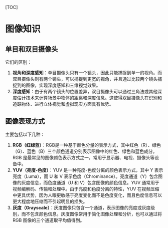 [TOC]

# 图像知识

## 单目和双目摄像头

它们的区别：

1. **视角和深度感知**：单目摄像头只有一个镜头，因此只能捕捉到单一的视角。而双目摄像头则有两个镜头，可以捕捉到更宽的视角，并且通过比较两个镜头捕捉到的图像，实现深度感知和三维视觉效果。
2. **深度感知**：由于有两个镜头的位置差异，双目摄像头可以通过三角法或其他深度估计技术来计算场景中物体的距离和深度信息。这使得双目摄像头在识别和追踪物体、进行立体视觉和虚拟现实方面具有优势。

## 图像表现方式

主要包括以下几种：

1. **RGB（红绿蓝）**：RGB是一种基于颜色分量的表示方式，其中红色（R）、绿色（G）、蓝色（B）三个颜色通道分别表示图像中的红色、绿色和蓝色成分。RGB 是最常见的图像颜色表示方式之一，常用于显示器、电视、摄像头等设备中。
2. **YUV（亮度-色度）**：YUV 是一种亮度-色度分离的颜色表示方式，其中 Y 表示亮度（Luma），而 U 和 V 表示色度（Chrominance）。亮度通道（Y）包含图像的灰度信息，而色度通道（U 和 V）包含图像的颜色信息。YUV 通常用于视频编解码、传输和处理中。由于亮度和色度分离的特性，YUV 在视频压缩中更具优势，因为人眼更敏感于亮度变化而不是色度变化，而且色度信息可以更大程度地压缩而不引起明显的损失。
3. **灰度（Grayscale）**：灰度图像只包含一个通道，表示图像的亮度或灰度级别，而不包含颜色信息。灰度图像常用于简化图像处理和分析，也可以通过将 RGB 图像的三个通道取平均值得到。

